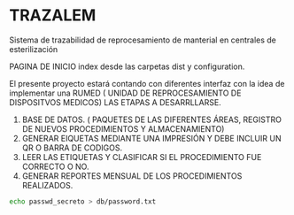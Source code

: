 # TRAZALEM
Sistema de trazabilidad de reprocesamiento de manterial en centrales de esterilización

PAGINA DE INICIO
index desde las carpetas dist y configuration.

El presente proyecto estará contando con diferentes interfaz con la idea de implementar una RUMED ( UNIDAD DE REPROCESAMIENTO DE DISPOSITVOS MEDICOS)
LAS ETAPAS A DESARRLLARSE.
1. BASE DE DATOS. ( PAQUETES DE LAS DIFERENTES ÁREAS, REGISTRO DE NUEVOS PROCEDIMIENTOS Y ALMACENAMIENTO)
2. GENERAR EIQUETAS MEDIANTE UNA IMPRESIÓN Y DEBE INCLUIR UN QR O BARRA DE CODIGOS.
3. LEER LAS ETIQUETAS Y CLASIFICAR SI EL PROCEDIMIENTO FUE CORRECTO O NO.
4. GENERAR REPORTES MENSUAL DE LOS PROCEDIMIENTOS REALIZADOS.


```bash
echo passwd_secreto > db/password.txt
```
